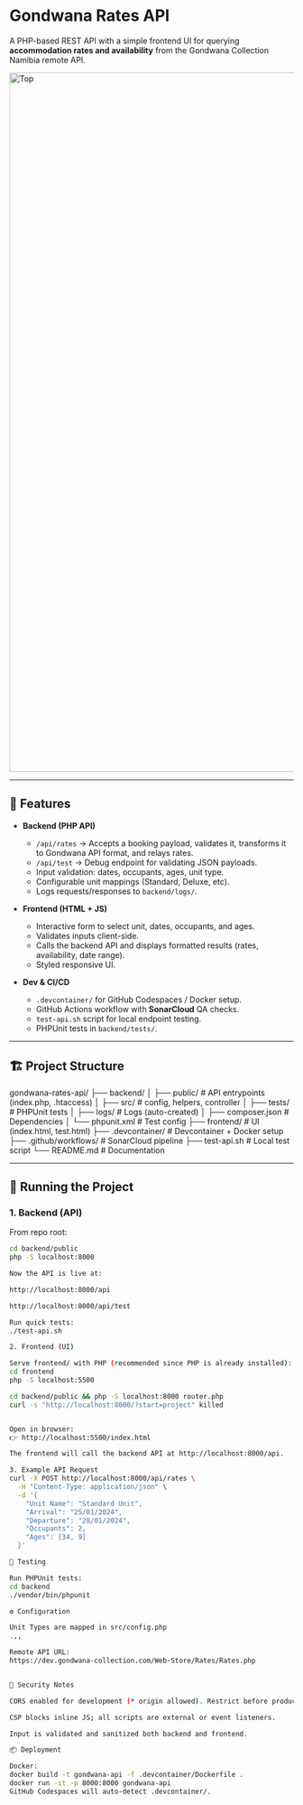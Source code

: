 # Gondwana Rates API

A PHP-based REST API with a simple frontend UI for querying **accommodation rates and availability** from the Gondwana Collection Namibia remote API.

<img width="1648" height="1239" alt="Top" src="https://github.com/user-attachments/assets/d2a8d6e2-49b2-4de2-90f2-19e93bc91393" />


---

## 📌 Features

- **Backend (PHP API)**
  - `/api/rates` → Accepts a booking payload, validates it, transforms it to Gondwana API format, and relays rates.
  - `/api/test` → Debug endpoint for validating JSON payloads.
  - Input validation: dates, occupants, ages, unit type.
  - Configurable unit mappings (Standard, Deluxe, etc).
  - Logs requests/responses to `backend/logs/`.

- **Frontend (HTML + JS)**
  - Interactive form to select unit, dates, occupants, and ages.
  - Validates inputs client-side.
  - Calls the backend API and displays formatted results (rates, availability, date range).
  - Styled responsive UI.

- **Dev & CI/CD**
  - `.devcontainer/` for GitHub Codespaces / Docker setup.
  - GitHub Actions workflow with **SonarCloud** QA checks.
  - `test-api.sh` script for local endpoint testing.
  - PHPUnit tests in `backend/tests/`.

---

## 🏗 Project Structure

gondwana-rates-api/
├── backend/
│ ├── public/ # API entrypoints (index.php, .htaccess)
│ ├── src/ # config, helpers, controller
│ ├── tests/ # PHPUnit tests
│ ├── logs/ # Logs (auto-created)
│ ├── composer.json # Dependencies
│ └── phpunit.xml # Test config
├── frontend/ # UI (index.html, test.html)
├── .devcontainer/ # Devcontainer + Docker setup
├── .github/workflows/ # SonarCloud pipeline
├── test-api.sh # Local test script
└── README.md # Documentation


---

## 🚀 Running the Project

### 1. Backend (API)
From repo root:

```bash
cd backend/public
php -S localhost:8000

Now the API is live at:

http://localhost:8000/api

http://localhost:8000/api/test

Run quick tests:
./test-api.sh

2. Frontend (UI)

Serve frontend/ with PHP (recommended since PHP is already installed):
cd frontend
php -S localhost:5500

cd backend/public && php -S localhost:8000 router.php
curl -s "http://localhost:8000/?start=project" killed


Open in browser:
👉 http://localhost:5500/index.html

The frontend will call the backend API at http://localhost:8000/api.

3. Example API Request
curl -X POST http://localhost:8000/api/rates \
  -H "Content-Type: application/json" \
  -d '{
    "Unit Name": "Standard Unit",
    "Arrival": "25/01/2024",
    "Departure": "28/01/2024",
    "Occupants": 2,
    "Ages": [34, 9]
  }'

🧪 Testing

Run PHPUnit tests:
cd backend
./vendor/bin/phpunit

⚙️ Configuration

Unit Types are mapped in src/config.php
.,,

Remote API URL:
https://dev.gondwana-collection.com/Web-Store/Rates/Rates.php


🔐 Security Notes

CORS enabled for development (* origin allowed). Restrict before production.

CSP blocks inline JS; all scripts are external or event listeners.

Input is validated and sanitized both backend and frontend.

📦 Deployment

Docker:
docker build -t gondwana-api -f .devcontainer/Dockerfile .
docker run -it -p 8000:8000 gondwana-api
GitHub Codespaces will auto-detect .devcontainer/.
